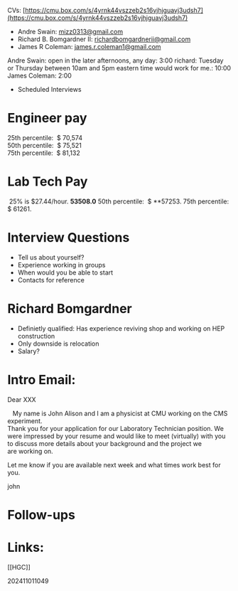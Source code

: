 CVs: [https://cmu.box.com/s/4yrnk44vszzeb2s16vjhjguavj3udsh7](https://cmu.box.com/s/4yrnk44vszzeb2s16vjhjguavj3udsh7)
- Andre Swain: mizz0313@gmail.com
- Richard B. Bomgardner II: richardbomgardnerii@gmail.com
- James R Coleman: james.r.coleman1@gmail.com 

Andre Swain: open in the later afternoons, any day:  3:00
richard: Tuesday or Thursday between 10am and 5pm eastern time would work for me.: 10:00
James Coleman: 2:00

- Scheduled Interviews

# Engineer pay
25th percentile:  $ 70,574  
50th percentile:  $ 75,521  
75th percentile:  $ 81,132

# Lab Tech Pay
 25% is $27.44/hour. **53508.0**
 50th percentile:  $ **57253.
75th percentile:  $ 61261.
# Interview Questions

- Tell us about yourself?
- Experience working in groups 
- When would you be able to start
- Contacts for reference 

# Richard Bomgardner
- Definietly qualified:  Has experience reviving shop and working on HEP construction
- Only downside is relocation 
- Salary?


# Intro Email: 
Dear XXX

  
   My name is John Alison and I am a physicist at CMU working on the CMS experiment.  
Thank you for your application for our Laboratory Technician position. We were impressed by your resume and would like to meet (virtually) with you to discuss more details about your background and the project we are working on. 

  
Let me know if you are available next week and what times work best for you. 

  

john



# Follow-ups


# Links: 
[[HGC]]


202411011049
